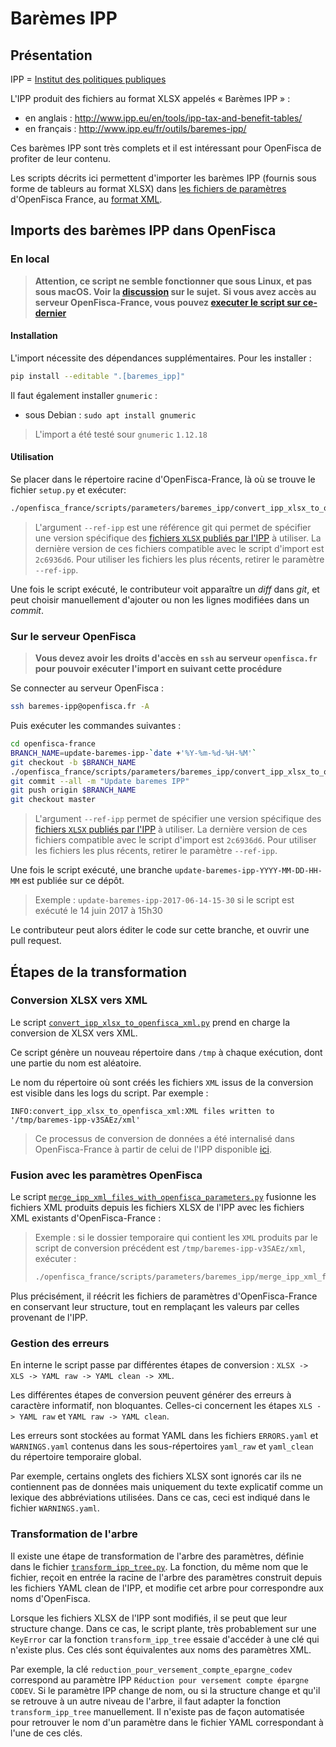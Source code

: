 # Barèmes IPP

## Présentation

IPP = [Institut des politiques publiques](http://www.ipp.eu/en/)

L'IPP produit des fichiers au format XLSX appelés « Barèmes IPP » :
- en anglais : http://www.ipp.eu/en/tools/ipp-tax-and-benefit-tables/
- en français : http://www.ipp.eu/fr/outils/baremes-ipp/

Ces barèmes IPP sont très complets et il est intéressant pour OpenFisca de profiter de leur contenu.

Les scripts décrits ici permettent d'importer les barèmes IPP (fournis sous forme de tableurs au format XLSX) dans [les fichiers de paramètres](http://openfisca.org/doc/coding-the-legislation/legislation_parameters.html) d'OpenFisca France, au [format XML](https://github.com/openfisca/openfisca-france/tree/master/openfisca_france/parameters).

## Imports des barèmes IPP dans OpenFisca

### En local

>**Attention, ce script ne semble fonctionner que sous Linux, et pas sous macOS. Voir la [discussion](https://github.com/openfisca/openfisca-france/pull/746#issuecomment-305123915) sur le sujet.**
> **Si vous avez accès au serveur OpenFisca-France, vous pouvez [executer le script sur ce-dernier](#sur-le-serveur-openfisca)**

#### Installation

L'import nécessite des dépendances supplémentaires. Pour les installer :

```sh
pip install --editable ".[baremes_ipp]"
```

Il faut également installer `gnumeric` :
- sous Debian : `sudo apt install gnumeric`

> L'import a été testé sour `gnumeric` `1.12.18`

#### Utilisation

Se placer dans le répertoire racine d'OpenFisca-France, là où se trouve le fichier `setup.py` et exécuter:

```sh
./openfisca_france/scripts/parameters/baremes_ipp/convert_ipp_xlsx_to_openfisca_xml.py --ref-ipp 2c6936d6 --merge
```

> L'argument `--ref-ipp` est une référence git qui permet de spécifier une version spécifique des [fichiers `XLSX` publiés par l'IPP](https://git.framasoft.org/french-tax-and-benefit-tables/ipp-tax-and-benefit-tables-xlsx) à utiliser.
> La dernière version de ces fichiers compatible avec le script d'import est `2c6936d6`. Pour utiliser les fichiers les plus récents, retirer le paramètre `--ref-ipp`.

Une fois le script exécuté, le contributeur voit apparaître un *diff* dans *git*, et peut choisir manuellement d'ajouter ou non les lignes modifiées dans un *commit*.

### Sur le serveur OpenFisca

> **Vous devez avoir les droits d'accès en `ssh` au serveur `openfisca.fr` pour pouvoir exécuter l'import en suivant cette procédure**

Se connecter au serveur OpenFisca :

```sh
ssh baremes-ipp@openfisca.fr -A
```

Puis exécuter les commandes suivantes :

```sh
cd openfisca-france
BRANCH_NAME=update-baremes-ipp-`date +'%Y-%m-%d-%H-%M'`
git checkout -b $BRANCH_NAME
./openfisca_france/scripts/parameters/baremes_ipp/convert_ipp_xlsx_to_openfisca_xml.py --ref-ipp 2c6936d6 --merge
git commit --all -m "Update baremes IPP"
git push origin $BRANCH_NAME
git checkout master
```

> L'argument `--ref-ipp` permet de spécifier une version spécifique des [fichiers `XLSX` publiés par l'IPP](https://framagit.org/french-tax-and-benefit-tables/ipp-tax-and-benefit-tables-xlsx/repository/archive.zip) à utiliser.
> La dernière version de ces fichiers compatible avec le script d'import est `2c6936d6`. Pour utiliser les fichiers les plus récents, retirer le paramètre `--ref-ipp`.

Une fois le script exécuté, une branche `update-baremes-ipp-YYYY-MM-DD-HH-MM` est publiée sur ce dépôt.

>Exemple :  `update-baremes-ipp-2017-06-14-15-30` si le script est exécuté le 14 juin 2017 à 15h30

 Le contributeur peut alors éditer le code sur cette branche, et ouvrir une pull request.

## Étapes de la transformation

### Conversion XLSX vers XML

Le script [`convert_ipp_xlsx_to_openfisca_xml.py`](./convert_ipp_xlsx_to_openfisca_xml.py) prend en charge la conversion de XLSX vers XML.

Ce script génère un nouveau répertoire dans `/tmp` à chaque exécution, dont une partie du nom est aléatoire.

Le nom du répertoire où sont créés les fichiers `XML` issus de la conversion est visible dans les logs du script. Par exemple :

```
INFO:convert_ipp_xlsx_to_openfisca_xml:XML files written to '/tmp/baremes-ipp-v3SAEz/xml'
```

> Ce processus de conversion de données a été internalisé dans OpenFisca-France à partir de celui de l'IPP disponible [ici](https://framagit.org/french-tax-and-benefit-tables/ipp-tax-and-benefit-tables-converters#in-the-ipp-world).

### Fusion avec les paramètres OpenFisca

Le script [`merge_ipp_xml_files_with_openfisca_parameters.py`](./merge_ipp_xml_files_with_openfisca_parameters.py) fusionne les fichiers XML produits depuis les fichiers XLSX de l'IPP avec les fichiers XML existants d'OpenFisca-France :

>Exemple : si le dossier temporaire qui contient les `XML` produits par le script de conversion précédent est `/tmp/baremes-ipp-v3SAEz/xml`, exécuter :
>
>```sh
>./openfisca_france/scripts/parameters/baremes_ipp/merge_ipp_xml_files_with_openfisca_parameters.py /tmp/baremes-ipp-v3SAEz/xml
>```

Plus précisément, il réécrit les fichiers de paramètres d'OpenFisca-France en conservant leur structure, tout en remplaçant les valeurs par celles provenant de l'IPP.

### Gestion des erreurs

En interne le script passe par différentes étapes de conversion : `XLSX -> XLS -> YAML raw -> YAML clean -> XML`.

Les différentes étapes de conversion peuvent générer des erreurs à caractère informatif, non bloquantes. Celles-ci concernent les étapes `XLS -> YAML raw` et `YAML raw -> YAML clean`.

Les erreurs sont stockées au format YAML dans les fichiers `ERRORS.yaml` et `WARNINGS.yaml` contenus dans les sous-répertoires `yaml_raw` et `yaml_clean` du répertoire temporaire global.

Par exemple, certains onglets des fichiers XLSX sont ignorés car ils ne contiennent pas de données mais uniquement du texte explicatif comme un lexique des abbréviations utilisées. Dans ce cas, ceci est indiqué dans le fichier `WARNINGS.yaml`.

### Transformation de l'arbre

Il existe une étape de transformation de l'arbre des paramètres, définie dans le fichier [`transform_ipp_tree.py`](./transform_ipp_tree.py). La fonction, du même nom que le fichier, reçoit en entrée la racine de l'arbre des paramètres construit depuis les fichiers YAML clean de l'IPP, et modifie cet arbre pour correspondre aux noms d'OpenFisca.

Lorsque les fichiers XLSX de l'IPP sont modifiés, il se peut que leur structure change. Dans ce cas, le script plante, très probablement sur une `KeyError` car la fonction `transform_ipp_tree` essaie d'accéder à une clé qui n'existe plus. Ces clés sont équivalentes aux noms des paramètres XML.

Par exemple, la clé `reduction_pour_versement_compte_epargne_codev` correspond au paramètre IPP `Réduction pour versement compte épargne CODEV`. Si le paramètre IPP change de nom, ou si la structure change et qu'il se retrouve à un autre niveau de l'arbre, il faut adapter la fonction `transform_ipp_tree` manuellement. Il n'existe pas de façon automatisée pour retrouver le nom d'un paramètre dans le fichier YAML correspondant à l'une de ces clés.
